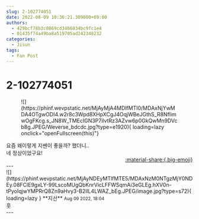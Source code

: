 ```yaml
---
slug: 2-102774051
date: 2022-08-09 10:36:21.309000+09:00
authors:
  - 429bcf78b3c0869cd3466034bc9fc1e4
  - 01435f74a49ba8a519705ad242348232
categories:
  - Jisun
tags:
  - Fan Post
---
```


# 2-102774051

<div class="post-container" markdown="1">
<div class="content-container md-sidebar__scrollwrap" markdown="1">


<figure markdown="1">
![](https://phinf.wevpstatic.net/MjAyMjA4MDlfMTI0/MDAxNjYwMDA4OTgwODI4.w2r8c3Wpd8XHpXCgJ4OqjWBeJGthS_R8NflimwOgFKcg.s_JN8W_TMEcIGN3P7ilvtRz3AZvw6p0GkQwMn9DVcb8g.JPEG/Weverse_bdcdc.jpg?type=e1920){ loading=lazy onclick="openFullscreen(this)"}
</figure>
요즘 왜이렇게 지쎈이 좋을까? 했더니..<br>네 정상이었구요!

</div>
</div>

<div style="text-align: right;" markdown="1">
<a href="https://weverse.io/fromis9/fanpost/2-102774051" style="text-align: right;">:material-share:{.big-emoji}</a>
</div>
---

<div class="comments-container md-sidebar__scrollwrap" markdown="1">
<div class="comment" markdown="1">
<div class='id-container' markdown="1">
![](https://phinf.wevpstatic.net/MjAyNDEyMTlfMTE5/MDAxNzM0NTgzMjY0NDEy.08FClE9gxLY-99LscoMUgQbKnrVicLFFWSqmAi3eGLEg.hXV0n-tPyoIqjwYMPRrQ8Zn9aHvy3-B2llL4LWAZ_bEg.JPEG/image.jpg?type=s72){ loading=lazy }
**<span class="artist">지선</span>** <small>Aug 09 2022, 18:04</small><br>
</div>
<div class='comment-body' markdown="1">
훗
</div>
</div>
</div>
---

